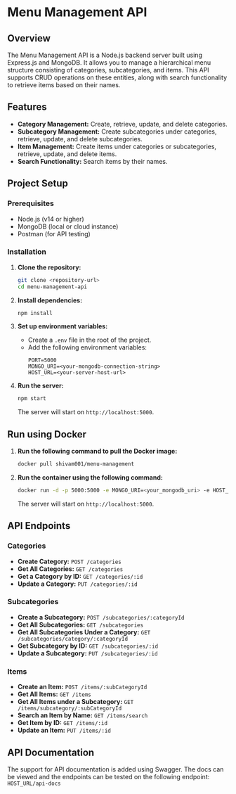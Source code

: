 # Menu Management API

## Overview

The Menu Management API is a Node.js backend server built using Express.js and MongoDB. It allows you to manage a hierarchical menu structure consisting of categories, subcategories, and items. This API supports CRUD operations on these entities, along with search functionality to retrieve items based on their names.

## Features

* **Category Management:** Create, retrieve, update, and delete categories.
* **Subcategory Management:** Create subcategories under categories, retrieve, update, and delete subcategories.
* **Item Management:** Create items under categories or subcategories, retrieve, update, and delete items.
* **Search Functionality:** Search items by their names.

## Project Setup

### Prerequisites

* Node.js (v14 or higher)
* MongoDB (local or cloud instance)
* Postman (for API testing)

### Installation

1. **Clone the repository:**
    ```bash
    git clone <repository-url>
    cd menu-management-api
    ```

2. **Install dependencies:**
    ```bash
    npm install
    ```

3. **Set up environment variables:**
    - Create a `.env` file in the root of the project.
    - Add the following environment variables:
        ```env
        PORT=5000
        MONGO_URI=<your-mongodb-connection-string>
        HOST_URL=<your-server-host-url>
        ```

4. **Run the server:**
    ```bash
    npm start
    ```
    The server will start on `http://localhost:5000`.

## Run using Docker

1. **Run the following command to pull the Docker image:**
    ```bash
    docker pull shivam001/menu-management
    ```

2. **Run the container using the following command:**
    ```bash
    docker run -d -p 5000:5000 -e MONGO_URI=<your_mongodb_uri> -e HOST_URL=<your_server_host_url> shivam001/menu-management
    ```
    The server will start on `http://localhost:5000`.

## API Endpoints

### Categories

* **Create Category:** `POST /categories`
* **Get All Categories:** `GET /categories`
* **Get a Category by ID:** `GET /categories/:id`
* **Update a Category:** `PUT /categories/:id`

### Subcategories

* **Create a Subcategory:** `POST /subcategories/:categoryId`
* **Get All Subcategories:** `GET /subcategories`
* **Get All Subcategories Under a Category:** `GET /subcategories/category/:categoryId`
* **Get Subcategory by ID:** `GET /subcategories/:id`
* **Update a Subcategory:** `PUT /subcategories/:id`

### Items

* **Create an Item:** `POST /items/:subCategoryId`
* **Get All Items:** `GET /items`
* **Get All Items under a Subcategory:** `GET /items/subcategory/:subCategoryId`
* **Search an Item by Name:** `GET /items/search`
* **Get Item by ID:** `GET /items/:id`
* **Update an Item:** `PUT /items/:id`

## API Documentation

The support for API documentation is added using Swagger. The docs can be viewed and the endpoints can be tested on the following endpoint: `HOST_URL/api-docs`